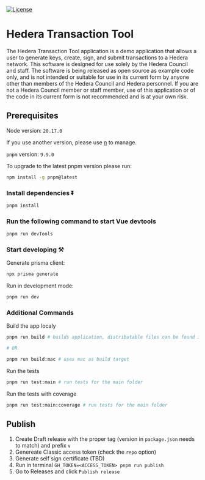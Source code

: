 [![License](https://img.shields.io/badge/License-Apache%202.0-blue.svg)](https://opensource.org/licenses/Apache-2.0)

# Hedera Transaction Tool

The Hedera Transaction Tool application is a demo application that allows a user to generate keys, create, sign, and submit transactions to a Hedera network. This software is designed for use solely by the Hedera Council and staff. The software is being released as open source as example code only, and is not intended or suitable for use in its current form by anyone other than members of the Hedera Council and Hedera personnel. If you are not a Hedera Council member or staff member, use of this application or of the code in its current form is not recommended
and is at your own risk.

## Prerequisites

Node version: `20.17.0`

If you use another version, please use [n](https://github.com/tj/n) to manage.

`pnpm` version: `9.9.0`

To upgrade to the latest pnpm version please run:

```bash
npm install -g pnpm@latest
```

### Install dependencies ⏬

```bash
pnpm install
```

### Run the following command to start Vue devtools

```bash
pnpm run devTools
```

### Start developing ⚒️

Generate prisma client:

```bash
npx prisma generate
```

Run in development mode:

```bash
pnpm run dev
```

### Additional Commands

Build the app localy

```bash
pnpm run build # builds application, distributable files can be found in "dist" folder

# OR

pnpm run build:mac # uses mac as build target
```

Run the tests

```bash
pnpm run test:main # run tests for the main folder
```

Run the tests with coverage

```bash
pnpm run test:main:coverage # run tests for the main folder
```

## Publish

1. Create Draft release with the proper tag (version in `package.json` needs to match) and prefix `v`
2. Genereate Classic access token (check the `repo` option)
3. Generate self sign certificate (TBD)
4. Run in terminal `GH_TOKEN=<ACCESS_TOKEN> pnpm run publish`
5. Go to Releases and click `Publish release`
